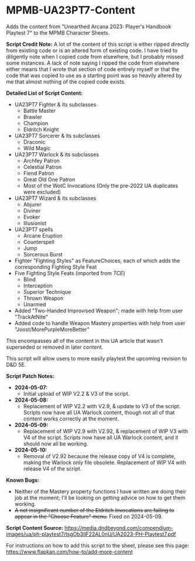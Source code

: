 # MPMB-UA23PT7-Content
Adds the content from "Unearthed Arcana 2023: Player's Handbook Playtest 7" to the MPMB Character Sheets.

**Script Credit Note:**
A lot of the content of this script is either ripped directly from existing code or is an altered form of existing code. I have tried to diligently note when I copied code from elsewhere, but I probably missed some instances. A lack of note saying I ripped the code from elsewhere either means that I wrote that section of code entirely myself or that the code that was copied to use as a starting point was so heavily altered by me that almost nothing of the copied code exists.

**Detailed List of Script Content:**
- UA23PT7 Fighter & its subclasses
  - Battle Master
  - Brawler
  - Champion
  - Eldritch Knight
- UA23PT7 Sorcerer & its subclasses
  - Draconic
  - Wild Magic
- UA23PT7 Warlock & its subclasses
  - Archfey Patron
  - Celestial Patron
  - Fiend Patron
  - Great Old One Patron
  - Most of the WotC Invocations (Only the pre-2022 UA duplicates were excluded)
- UA23PT7 Wizard & its subclasses
  - Abjurer
  - Diviner
  - Evoker
  - Illusionist
- UA23PT7 spells
  - Arcane Eruption
  - Counterspell
  - Jump
  - Sorcerous Burst
- Fighter "Fighting Styles" as FeatureChoices, each of which adds the corresponding Fighting Style Feat
- Five Fighting Style Feats (imported from *TCE*)
  - Blind
  - Interception
  - Superior Technique
  - Thrown Weapon
  - Unarmed
- Added "Two-Handed Improvised Weapon"; made with help from user "TrackAtNite"
- Added code to handle Weapon Mastery properties with help from user "Joost/MorePurpleMoreBetter"

This encompasses all of the content in this UA article that wasn't superseded or removed in later content.

This script will allow users to more easily playtest the upcoming revision to D&D 5E.

**Script Patch Notes:**
- **2024-05-07:**
  - Initial upload of WIP V2.2 & V3 of the script.
- **2024-05-08:**
  - Replacement of WIP V2.2 with V2.9, & update to V3 of the script. Scripts now have all UA Warlock content, though not all of that content works correctly at the moment.
- **2024-05-09:**
  - Replacement of WIP V2.9 with V2.92, & replacement of WIP V3 with V4 of the script. Scripts now have all UA Warlock content, and it should now all be working.
- **2024-05-10:**
  - Removal of V2.92 because the release copy of V4 is complete, making the Warlock only file obsolete. Replacement of WIP V4 with release V4 of the script.

**Known Bugs:**
- Neither of the Mastery property functions I have written are doing their job at the moment; I'll be looking on getting advice on how to get them working.
- ~~A not insignificant number of the Eldritch Invocations are failing to appear in the "Choose Feature" menu.~~ Fixed on 2024-05-09.

**Script Content Source:** https://media.dndbeyond.com/compendium-images/ua/ph-playtest7/tsgOb3llF22AL0nU/UA2023-PH-Playtest7.pdf

For instructions on how to add this script to the sheet, please see this page: https://www.flapkan.com/how-to/add-more-content
